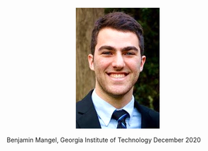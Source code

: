 <p align="center">
  <img src="Pro pic.png" />
  
  <p>Benjamin Mangel, Georgia Institute of Technology December 2020
</p>
